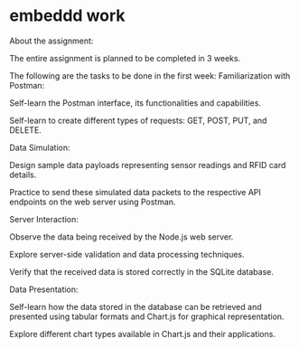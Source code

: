 # embeddd work
About the assignment:

The entire assignment is planned to be completed in 3 weeks.

The following are the tasks to be done in the first week:
Familiarization with Postman:

Self-learn the Postman interface, its functionalities and capabilities.

Self-learn to create different types of requests: GET, POST, PUT, and DELETE.

Data Simulation:

Design sample data payloads representing sensor readings and RFID card details.

Practice to send these simulated data packets to the respective API endpoints on the web server using Postman.

Server Interaction:

Observe the data being received by the Node.js web server.

Explore server-side validation and data processing techniques.

Verify that the received data is stored correctly in the SQLite database.

Data Presentation:

Self-learn how the data stored in the database can be retrieved and presented using tabular formats and Chart.js for graphical representation.

Explore different chart types available in Chart.js and their applications.



